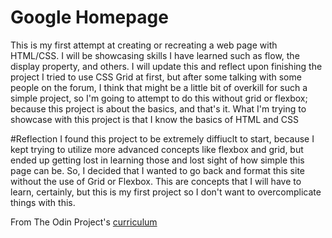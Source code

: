 # Google Homepage
This is my first attempt at creating or recreating a web page with HTML/CSS. I will be showcasing skills I have learned such as flow, the display property, and others. I will update this and reflect upon finishing the project
I tried to use CSS Grid at first, but after some talking with some people on the forum, I think that might be a little bit of overkill for such a simple project, so I'm going to attempt to do this without grid or flexbox; because this project is about the basics, and that's it. What I'm trying to showcase with this project is that I know the basics of HTML and CSS


#Reflection
I found this project to be extremely diffiuclt to start, because I kept trying to utilize more advanced concepts like flexbox and grid, but ended up getting lost in learning those and lost sight of how simple this page can be. So, I decided that I wanted to go back and format this site without the use of Grid or Flexbox. This are concepts that I will have to learn, certainly, but this is my first project so I don't want to overcomplicate things with this. 















 From The Odin Project's [curriculum](http://www.theodinproject.com/courses/web-development-101/lessons/html-css)